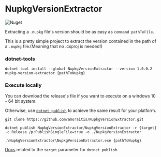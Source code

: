 # NupkgVersionExtractor

![Nuget](https://img.shields.io/nuget/v/NupkgVersionExtractor?style=social)

Extracting a `.nupkg` file's version should be as easy as `command pathToFile`.

This is a pretty simple project to extract the version contained in the path of a `.nupkg` file.(Meaning that no .csproj is needed!)

### dotnet-tools

```
dotnet tool install --global NupkgVersionExtractor --version 1.0.0.2
nupkg-version-extractor {pathToNupkg}
```

### Execute locally

You can download the release's file if you want to execute on a windows 10 - 64 bit system.

Otherwise, use [`dotnet publish`](https://docs.microsoft.com/en-us/dotnet/core/tools/dotnet-publish) to achieve the same result for your platform.

```
git clone https://github.com/amoraitis/NupkgVersionExtractor.git

dotnet publish NupkgVersionExtractor/NupkgVersionExtractor -r {target} -c Release /p:PublishSingleFile=true -o ./NupkgVersionExtractor

.\NupkgVersionExtractor\NupkgVersionExtractor.exe {pathToNupkg}
```

[Docs](https://docs.microsoft.com/en-us/dotnet/core/deploying/) related to the `target` parameter for `dotnet publish`.
